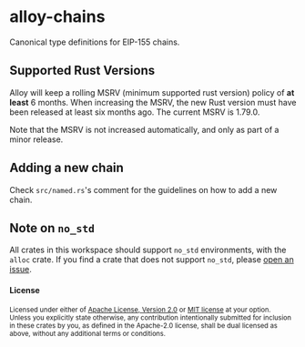 # alloy-chains

Canonical type definitions for EIP-155 chains.

## Supported Rust Versions

<!--
When updating this, also update:
- clippy.toml
- Cargo.toml
- .github/workflows/ci.yml
-->

Alloy will keep a rolling MSRV (minimum supported rust version) policy of **at
least** 6 months. When increasing the MSRV, the new Rust version must have been
released at least six months ago. The current MSRV is 1.79.0.

Note that the MSRV is not increased automatically, and only as part of a minor
release.

## Adding a new chain

Check `src/named.rs`'s comment for the guidelines on how to add a new chain.

## Note on `no_std`

All crates in this workspace should support `no_std` environments, with the
`alloc` crate. If you find a crate that does not support `no_std`, please
[open an issue].

[open an issue]: https://github.com/alloy-rs/chains/issues/new/choose

#### License

<sup>
Licensed under either of <a href="LICENSE-APACHE">Apache License, Version
2.0</a> or <a href="LICENSE-MIT">MIT license</a> at your option.
</sup>

<br>

<sub>
Unless you explicitly state otherwise, any contribution intentionally submitted
for inclusion in these crates by you, as defined in the Apache-2.0 license,
shall be dual licensed as above, without any additional terms or conditions.
</sub>
